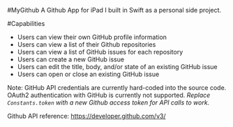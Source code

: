 #MyGithub
A Github App for iPad I built in Swift as a personal side project.

#Capabilities
- Users can view their own GitHub profile information
- Users can view a list of their Github repositories
- Users can view a list of GitHub issues for each repository
- Users can create a new GitHub issue
- Users can edit the title, body, and/or state of an existing GitHub issue
- Users can open or close an existing GitHub issue

Note: GitHub API credentials are currently hard-coded into the source code. OAuth2 authentication with GitHub is currently not supported.
*Replace `Constants.token` with a new Github access token for API calls to work.*

Github API reference: https://developer.github.com/v3/
